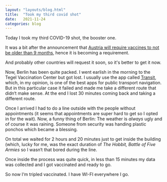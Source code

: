 ```yaml
---
layout: "layouts/blog.html"
title:  "Took my third covid shot"
date:   2021-11-24
categories: blog
---
```


Today I took my third COVID-19 shot, the booster one.

It was a bit after the announcement that [Austria will require vaccines to not be older than 9 months](https://www.schengenvisainfo.com/news/austria-to-shorten-validity-of-vaccination-certificates-from-12-to-9-months-starting-on-december/), hence it is becoming a requirement.

And probably other countries will request it soon, so it's better to get it now.

Now, Berlin has been quite packed. I went earlish in the morning to the Tegel Vaccination Center but got lost. I usually use the app called [Transit](https://transitapp.com/), which, in my opinion, is one of the best apps for public transport navigation. But in this particular case it failed and made me take a different route that didn‘t make sense. At the end I lost 30 minutes coming back and taking a different route.

Once I arrived I had to do a line outside with the people without appointments (it seems that appointments are super hard to get so I opted in for the wait). Now, a funny thing of Berlin: The weather is *always* ugly and of course it was raining. Someone from security was handing plastic ponchos which became a blessing.

On total we waited for 2 hours and 20 minutes just to get inside the building (which, lucky for me, was the exact duration of *The Hobbit, Battle of Five Armies* so I wasn‘t that bored during the line.

Once inside the process was quite quick, in less than 15 minutes my data was collected and I got vaccinated and ready to go.

So now I‘m tripled vaccinated. I have WI-FI everywhere I go.
